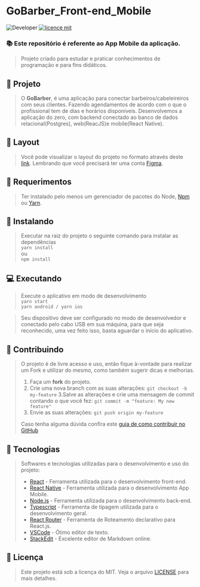 # GoBarber_Front-end_Mobile
![Developer](https://img.shields.io/badge/GabrielFSSantos-GoBarber_Front-end_Mobile)
[![licence mit](https://img.shields.io/github/license/GabrielFSSantos/GoBarber_Front-end_Mobile)](https://github.com/GabrielFSSantos/GoBarber_Front-end_Mobile/blob/master/LICENSE)

### :books:  Este repositório é referente ao App Mobile da aplicação.

>Projeto criado para estudar e praticar conhecimentos de programação e para fins didáticos.

## :rocket: Projeto

>O **GoBarber**, é uma aplicação para conectar barbeiros/cabeleireiros com seus clientes. Fazendo agendamentos de acordo com o que o profissional tem de dias e horários disponíveis. Desenvolvemos a aplicação do zero, com backend conectado ao banco de dados relacional(Postgres), web(ReacJS)e mobile(React Native).

## 🎨 Layout
>Você pode visualizar o layout do projeto no formato através deste [link](https://www.figma.com/file/BXCihtXXh9p37lGsENV614/GoBarber). Lembrando que você precisará ter uma conta [Figma](https://www.figma.com/).

## :wrench: Requerimentos
>Ter instalado pelo menos um gerenciador de pacotes do Node, [Npm](https://www.npmjs.com/) ou [Yarn](https://yarnpkg.com/).

## :floppy_disk: Instalando

>Executar na raiz do projeto o seguinte comando para instalar as dependências<br>
>``yarn install``<br>
>ou<br>
>``npm install``


## 💻  Executando
>Execute o aplicativo em modo de desenvolvimento<br>
>``yarn start``<br>
>``yarn android / yarn ios``

>Seu dispositivo deve ser configurado no modo de desenvolvedor e conectado pelo cabo USB em sua máquina, para que seja reconhecido, uma vez feito isso, basta aguardar o início do aplicativo.

## :raising_hand: Contribuindo
>O projeto é de livre acesso e uso, então fique à-vontade para realizar um Fork e utilizar do mesmo, como também sugerir dicas e melhorias.
>
>1. Faça um **fork** do projeto.
>2. Crie uma nova branch com as suas alterações: `git checkout -b my-feature`
>3.Salve as alterações e crie uma mensagem de commit contando o que você fez: `git commit -m "feature: My new feature"`
>4. Envie as suas alterações: `git push origin my-feature`
>
>Caso tenha alguma dúvida confira este [guia de como contribuir no GitHub](https://github.com/firstcontributions/first-contributions)

## :space_invader: Tecnologias
> Softwares e tecnologias utilizadas para o desenvolvimento e uso do projeto:
>
>* [React] - Ferramenta utilizada para o desenvolvimento front-end.
>* [React Native] - Ferramenta utilizada para o desenvolvimento App Mobile.
>* [Node.js] - Ferramenta utilizada para o desenvolvimento back-end.
>* [Typescript] - Ferramenta de tipagem utilizada para o desenvolvimento geral.
>* [React Router] - Ferramenta de Roteamento declarativo para React.js.
>* [VSCode] - Ótimo editor de texto.
>* [StackEdit] - Excelente editor de Markdown online.

## :memo: Licença
>Este projeto está sob a licença do MIT. Veja o arquivo [LICENSE](LICENSE.md) para mais detalhes.

[React]: <https://reactjs.org>
[React Native]: <https://facebook.github.io/react-native/>
[Node.js]: <https://nodejs.org/>
[Typescript]: <https://www.typescriptlang.org/>
[React Router]: <https://github.com/ReactTraining/react-router>
[VSCode]: <https://code.visualstudio.com/>
[StackEdit]: <https://stackedit.io/>
